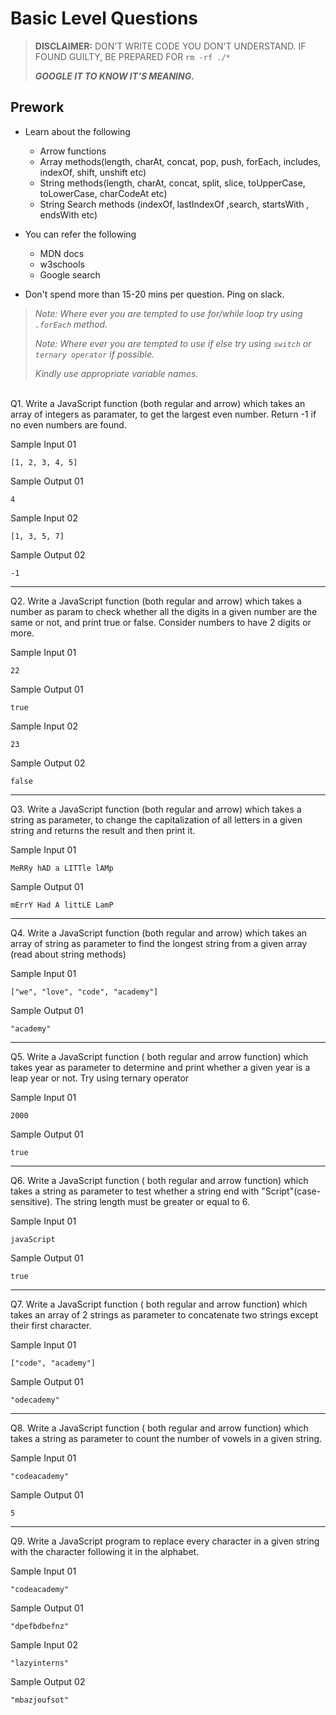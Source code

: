 # Basic Level Questions

> **DISCLAIMER:** DON'T WRITE CODE YOU DON'T UNDERSTAND. IF FOUND GUILTY, BE PREPARED FOR `rm -rf ./*`
>
> **_GOOGLE IT TO KNOW IT'S MEANING._**

## Prework

- Learn about the following

  - Arrow functions
  - Array methods(length, charAt, concat, pop, push, forEach, includes, indexOf, shift, unshift etc)
  - String methods(length, charAt, concat, split, slice, toUpperCase, toLowerCase, charCodeAt etc)
  - String Search methods (indexOf, lastIndexOf ,search, startsWith , endsWith etc)

- You can refer the following
  - MDN docs
  - w3schools
  - Google search
- Don't spend more than 15-20 mins per question. Ping on slack.

> _Note: Where ever you are tempted to use for/while loop try using `.forEach` method._
>
> _Note: Where ever you are tempted to use if else try using `switch` or `ternary operator` if possible._
>
> _Kindly use appropriate variable names._

<br/>
Q1. Write a JavaScript function (both regular and arrow) which takes an array of integers as paramater, to get the largest even number. Return -1 if no even numbers are found.

Sample Input 01

```
[1, 2, 3, 4, 5]
```

Sample Output 01

```
4
```

Sample Input 02

```
[1, 3, 5, 7]
```

Sample Output 02

```
-1
```

---

Q2. Write a JavaScript function (both regular and arrow) which takes a number as param to check whether all the digits in a given number are the same or not, and print true or false. Consider numbers to have 2 digits or more.

Sample Input 01

```
22
```

Sample Output 01

```
true
```

Sample Input 02

```
23
```

Sample Output 02

```
false
```

---

Q3. Write a JavaScript function (both regular and arrow) which takes a string as parameter, to change the capitalization of all letters in a given string and returns the result and then print it.

Sample Input 01

```
MeRRy hAD a LITTle lAMp
```

Sample Output 01

```
mErrY Had A littLE LamP
```

---

Q4. Write a JavaScript function (both regular and arrow) which takes an array of string as parameter to find the longest string from a given array (read about string methods)

Sample Input 01

```
["we", "love", "code", "academy"]
```

Sample Output 01

```
"academy"
```

---

Q5. Write a JavaScript function ( both regular and arrow function) which takes year as parameter to determine and print whether a given year is a leap year or not. Try using ternary operator

Sample Input 01

```
2000
```

Sample Output 01

```
true
```

---

Q6. Write a JavaScript function ( both regular and arrow function) which takes a string as parameter to test whether a string end with "Script"(case-sensitive). The string length must be greater or equal to 6.

Sample Input 01

```
javaScript
```

Sample Output 01

```
true
```

---

Q7. Write a JavaScript function ( both regular and arrow function) which takes an array of 2 strings as parameter to concatenate two strings except their first character.

Sample Input 01

```
["code", "academy"]
```

Sample Output 01

```
"odecademy"
```

---

Q8. Write a JavaScript function ( both regular and arrow function) which takes a string as parameter to count the number of vowels in a given string.

Sample Input 01

```
"codeacademy"
```

Sample Output 01

```
5
```

---

Q9. Write a JavaScript program to replace every character in a given string with the character following it in the alphabet.

Sample Input 01

```
"codeacademy"
```

Sample Output 01

```
"dpefbdbefnz"
```

Sample Input 02

```
"lazyinterns"
```

Sample Output 02

```
"mbazjoufsot"
```
